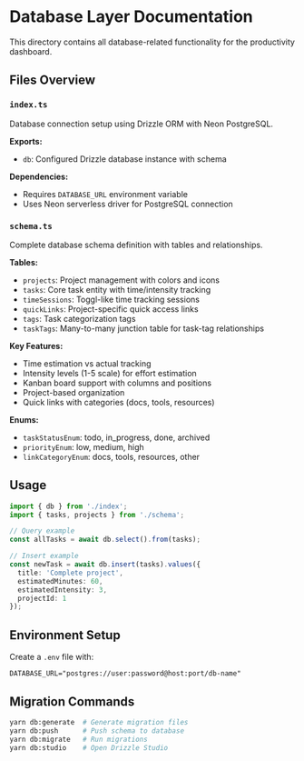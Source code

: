# Database Layer Documentation

This directory contains all database-related functionality for the productivity dashboard.

## Files Overview

### `index.ts`
Database connection setup using Drizzle ORM with Neon PostgreSQL.

**Exports:**
- `db`: Configured Drizzle database instance with schema

**Dependencies:**
- Requires `DATABASE_URL` environment variable
- Uses Neon serverless driver for PostgreSQL connection

### `schema.ts`
Complete database schema definition with tables and relationships.

**Tables:**
- `projects`: Project management with colors and icons
- `tasks`: Core task entity with time/intensity tracking
- `timeSessions`: Toggl-like time tracking sessions
- `quickLinks`: Project-specific quick access links
- `tags`: Task categorization tags
- `taskTags`: Many-to-many junction table for task-tag relationships

**Key Features:**
- Time estimation vs actual tracking
- Intensity levels (1-5 scale) for effort estimation
- Kanban board support with columns and positions
- Project-based organization
- Quick links with categories (docs, tools, resources)

**Enums:**
- `taskStatusEnum`: todo, in_progress, done, archived
- `priorityEnum`: low, medium, high
- `linkCategoryEnum`: docs, tools, resources, other

## Usage

```typescript
import { db } from './index';
import { tasks, projects } from './schema';

// Query example
const allTasks = await db.select().from(tasks);

// Insert example
const newTask = await db.insert(tasks).values({
  title: 'Complete project',
  estimatedMinutes: 60,
  estimatedIntensity: 3,
  projectId: 1
});
```

## Environment Setup

Create a `.env` file with:
```
DATABASE_URL="postgres://user:password@host:port/db-name"
```

## Migration Commands

```bash
yarn db:generate  # Generate migration files
yarn db:push      # Push schema to database
yarn db:migrate   # Run migrations
yarn db:studio    # Open Drizzle Studio
```